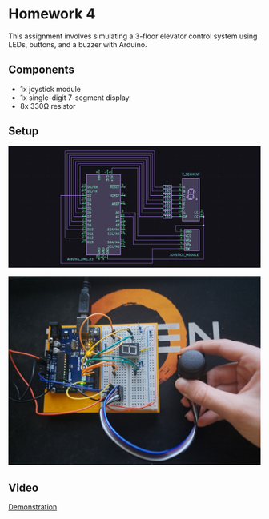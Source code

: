 # Homework 4

This assignment involves simulating a 3-floor elevator control system using LEDs, buttons, and a buzzer with Arduino.

## Components

* 1x joystick module
* 1x single-digit 7-segment display
* 8x 330Ω resistor

## Setup

![schematic of my setup](/Homework_04/schematic.png)

![picture of my setup](/Homework_04/setup.jpg)

## Video

[Demonstration](https://youtu.be/HrDIOOV-_4g)

